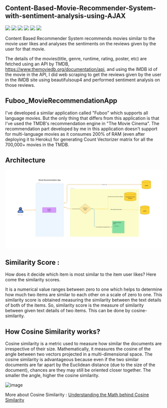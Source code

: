 ## Content-Based-Movie-Recommender-System-with-sentiment-analysis-using-AJAX

<p>
 <img src="https://img.shields.io/badge/-Flutter-23A9F2?style=flat-square&logo=Flutter&logoColor=white"/>
  <img src="https://img.shields.io/badge/-Figma-D22128?style=flat-square&logo=Figma&logoColor=white"/>
    <img src="https://img.shields.io/badge/-Node.js-42B883?style=flat-square&logo=Node.js&logoColor=white"/>
    <img src="https://img.shields.io/badge/-Flask-181717?style=flat-square&logo=Flask&logoColor=white"/>
    <img src="https://img.shields.io/badge/-MongoDB-123F6D?style=flat-square&logo=MongoDB&logoColor=white"/>
    <img src="https://img.shields.io/badge/-Python-FA6400?style=flat-square&logo=Python&logoColor=white"/>
   </p>
Content Based Recommender System recommends movies similar to the movie user likes and analyses the sentiments on the reviews given by the user for that movie.

The details of the movies(title, genre, runtime, rating, poster, etc) are fetched using an API by TMDB, https://www.themoviedb.org/documentation/api, and using the IMDB id of the movie in the API, I did web scraping to get the reviews given by the user in the IMDB site using beautifulsoup4 and performed sentiment analysis on those reviews.

## Fuboo_MovieRecommendationApp

I've developed a similar application called "Fuboo" which supports all language movies. But the only thing that differs from this application is that I've used the TMDB's recommendation engine in "The Movie Cinema". The recommendation part developed by me in this application doesn't support for multi-language movies as it consumes 200% of RAM (even after deploying it to Heroku) for generating Count Vectorizer matrix for all the 700,000+ movies in the TMDB.

## Architecture

![Recommendation App](https://raw.githubusercontent.com/shrishtickling/Fuboo-MovieRecommendationApp-/main/Architecture.jpeg)


## Similarity Score : 

   How does it decide which item is most similar to the item user likes? Here come the similarity scores.
   
   It is a numerical value ranges between zero to one which helps to determine how much two items are similar to each other on a scale of zero to one. This similarity score is obtained measuring the similarity between the text details of both of the items. So, similarity score is the measure of similarity between given text details of two items. This can be done by cosine-similarity.
   
## How Cosine Similarity works?
  Cosine similarity is a metric used to measure how similar the documents are irrespective of their size. Mathematically, it measures the cosine of the angle between two vectors projected in a multi-dimensional space. The cosine similarity is advantageous because even if the two similar documents are far apart by the Euclidean distance (due to the size of the document), chances are they may still be oriented closer together. The smaller the angle, higher the cosine similarity.
  
  ![image](https://user-images.githubusercontent.com/36665975/70401457-a7530680-1a55-11ea-9158-97d4e8515ca4.png)

  
More about Cosine Similarity : [Understanding the Math behind Cosine Similarity](https://www.machinelearningplus.com/nlp/cosine-similarity/)
